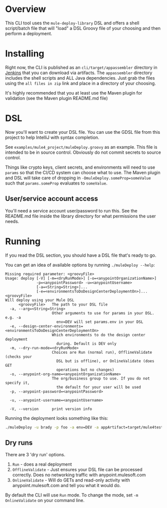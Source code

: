 # Overview

This CLI tool uses the `mule-deploy-library` DSL and offers a shell script/batch file that will "load" a DSL Groovy file of your choosing and then perform a deployment.

# Installing

Right now, the CLI is published as an `cli/target/appassembler` directory in [Jenkins](https://devops.avioconsulting.com/jenkins/job/Mulesoft%20Deployment/job/mule-deploy-library/job/master/) that you can download via artifacts. The `appassembler` directory includes the shell scripts and ALL Java dependencies. Just grab the files using the `all files in zip` link and place in a directory of your choosing.

It's highly recommended that you at least use the Maven plugin for validation (see the Maven plugin README.md file)

# DSL

Now you'll want to create your DSL file. You can use the GDSL file from this project to help IntelliJ with syntax completion.

See `examples/mule4_project/muleDeploy.groovy` as an example. This file is intended to be in source control. Obviously do not commit secrets to source control.

Things like crypto keys, client secrets, and environments will need to use `params` so that the CI/CD system can choose what to use. The Maven plugin and DSL will take care of dropping in `-DmuleDeploy.someProp=someValue` such that `params.someProp` evaluates to `someValue`.

## User/service account access

You'll need a service account user/password to run this. See the README.md file inside the library directory for what permissions the user needs.

# Running

If you read the DSL section, you should have a DSL file that's ready to go.

You can get an idea of available options by running `./muleDeploy --help`:

```
Missing required parameter: <groovyFile>
Usage: deploy [-V] [-m=<dryRunMode>] [-o=<anypointOrganizationName>]
              -p=<anypointPassword> -u=<anypointUsername>
              [-a=<String=String>]...
              [-e=<environmentsToDoDesignCenterDeploymentOn>]... <groovyFile>
Will deploy using your Mule DSL
      <groovyFile>   The path to your DSL file
  -a, --arg=<String=String>
                     Other arguments to use for params in your DSL. e.g. -a
                       env=DEV will set params.env in your DSL
  -e, --design-center-environments=<environmentsToDoDesignCenterDeploymentOn>
                     Which environments to do the design center deployment
                       during. Default is DEV only
  -m, --dry-run-mode=<dryRunMode>
                     Choices are Run (normal run), OfflineValidate (checks your
                       DSL but is offline), or OnlineValidate (does GET
                       operations but no changes)
  -o, --anypoint-org-name=<anypointOrganizationName>
                     The org/business group to use. If you do not specify it,
                       the default for your user will be used
  -p, --anypoint-password=<anypointPassword>

  -u, --anypoint-username=<anypointUsername>

  -V, --version      print version info

```

Running the deployment looks something like this:

```sh
./muleDeploy -u brady -p foo -a env=DEV -a appArtifact=target/mule4testapp-1.0.0-mule-application.jar -a cryptoKey=foobar -a autoDiscClientId=theId -a autoDiscClientSecret=theSecret muleDeploy.groovy 
```

## Dry runs

There are 3 'dry run' options.

1. `Run` - does a real deployment
2. `OfflineValidate` - Just ensures your DSL file can be processed correctly. Does no networking traffic with anypoint.mulesoft.com
3. `OnlineValidate` - Will do GETs and read-only activity with anypoint.mulesoft.com and tell you what it would do. 

By default the CLI will use `Run` mode. To change the mode, set `-m OnlineValidate` on your command line.
